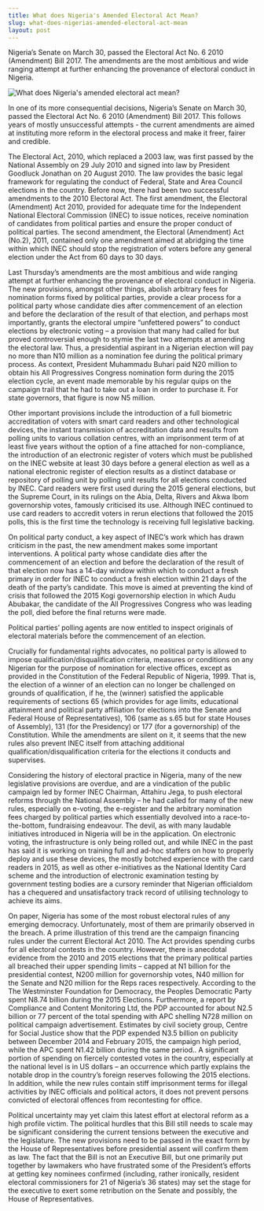 ```yaml
---
title: What does Nigeria's Amended Electoral Act Mean?
slug: what-does-nigerias-amended-electoral-act-mean
layout: post
---
```


Nigeria’s Senate on March 30, passed the Electoral Act No. 6 2010 (Amendment) Bill 2017. The amendments are the most ambitious and wide ranging attempt at further enhancing the provenance of electoral conduct in Nigeria.

![What does Nigeria's amended electoral act mean?](/media_root/file_archive/What_Does_Nigerias_Amended_Electoral_Act_Mean.jpg "What-Does-Nigerias-Amended-Electoral-Act-Mean")

In one of its more consequential decisions, Nigeria’s Senate on March 30, passed the Electoral Act No. 6 2010 (Amendment) Bill 2017. This follows years of mostly unsuccessful attempts - the current amendments are aimed at instituting more reform in the electoral process and make it freer, fairer and credible.

The Electoral Act, 2010, which replaced a 2003 law, was first passed by the National Assembly on 29 July 2010 and signed into law by President Goodluck Jonathan on 20 August 2010. The law provides the basic legal framework for regulating the conduct of Federal, State and Area Council elections in the country. Before now, there had been two successful amendments to the 2010 Electoral Act. The first amendment, the Electoral (Amendment) Act 2010, provided for adequate time for the Independent National Electoral Commission (INEC) to issue notices, receive nomination of candidates from political parties and ensure the proper conduct of political parties. The second amendment, the Electoral (Amendment) Act (No.2), 2011, contained only one amendment aimed at abridging the time within which INEC should stop the registration of voters before any general election under the Act from 60 days to 30 days.

Last Thursday’s amendments are the most ambitious and wide ranging attempt at further enhancing the provenance of electoral conduct in Nigeria. The new provisions, amongst other things, abolish arbitrary fees for nomination forms fixed by political parties, provide a clear process for a political party whose candidate dies after commencement of an election and before the declaration of the result of that election, and perhaps most importantly, grants the electoral umpire “unfettered powers” to conduct elections by electronic voting – a provision that many had called for but proved controversial enough to stymie the last two attempts at amending the electoral law. Thus, a presidential aspirant in a Nigerian election will pay no more than N10 million as a nomination fee during the political primary process. As context, President Muhammadu Buhari paid N20 million to obtain his All Progressives Congress nomination form during the 2015 election cycle, an event made memorable by his regular quips on the campaign trail that he had to take out a loan in order to purchase it. For state governors, that figure is now N5 million.

Other important provisions include the introduction of a full biometric accreditation of voters with smart card readers and other technological devices, the instant transmission of accreditation data and results from polling units to various collation centres, with an imprisonment term of at least five years without the option of a fine attached for non-compliance, the introduction of an electronic register of voters which must be published on the INEC website at least 30 days before a general election as well as a national electronic register of election results as a distinct database or repository of polling unit by polling unit results for all elections conducted by INEC. Card readers were first used during the 2015 general elections, but the Supreme Court, in its rulings on the Abia, Delta, Rivers and Akwa Ibom governorship votes, famously criticised its use. Although INEC continued to use card readers to accredit voters in rerun elections that followed the 2015 polls, this is the first time the technology is receiving full legislative backing.

On political party conduct, a key aspect of INEC’s work which has drawn criticism in the past, the new amendment makes some important interventions. A political party whose candidate dies after the commencement of an election and before the declaration of the result of that election now has a 14-day window within which to conduct a fresh primary in order for INEC to conduct a fresh election within 21 days of the death of the party’s candidate. This move is aimed at preventing the kind of crisis that followed the 2015 Kogi governorship election in which Audu Abubakar, the candidate of the All Progressives Congress who was leading the poll, died before the final returns were made.

Political parties’ polling agents are now entitled to inspect originals of electoral materials before the commencement of an election.

Crucially for fundamental rights advocates, no political party is allowed to impose qualification/disqualification criteria, measures or conditions on any Nigerian for the purpose of nomination for elective offices, except as provided in the Constitution of the Federal Republic of Nigeria, 1999. That is, the election of a winner of an election can no longer be challenged on grounds of qualification, if he, the (winner) satisfied the applicable requirements of sections 65 (which provides for age limits, educational attainment and political party affiliation for elections into the Senate and Federal House of Representatives), 106 (same as s.65 but for state Houses of Assembly), 131 (for the Presidency) or 177 (for a governorship) of the Constitution. While the amendments are silent on it, it seems that the new rules also prevent INEC itself from attaching additional qualification/disqualification criteria for the elections it conducts and supervises.

Considering the history of electoral practice in Nigeria, many of the new legislative provisions are overdue, and are a vindication of the public campaign led by former INEC Chairman, Attahiru Jega, to push electoral reforms through the National Assembly – he had called for many of the new rules, especially on e-voting, the e-register and the arbitrary nomination fees charged by political parties which essentially devolved into a race-to-the-bottom, fundraising endeavour. The devil, as with many laudable initiatives introduced in Nigeria will be in the application. On electronic voting, the infrastructure is only being rolled out, and while INEC in the past has said it is working on training full and ad-hoc staffers on how to properly deploy and use these devices, the mostly botched experience with the card readers in 2015, as well as other e-initiatives as the National Identity Card scheme and the introduction of electronic examination testing by government testing bodies are a cursory reminder that Nigerian officialdom has a chequered and unsatisfactory track record of utilising technology to achieve its aims.

On paper, Nigeria has some of the most robust electoral rules of any emerging democracy. Unfortunately, most of them are primarily observed in the breach. A prime illustration of this trend are the campaign financing rules under the current Electoral Act 2010. The Act provides spending curbs for all electoral contests in the country. However, there is anecdotal evidence from the 2010 and 2015 elections that the primary political parties all breached their upper spending limits – capped at N1 billion for the presidential contest, N200 million for governorship votes, N40 million for the Senate and N20 million for the Reps races respectively. According to the The Westminster Foundation for Democracy, the Peoples Democratic Party spent N8.74 billion during the 2015 Elections. Furthermore, a report by Compliance and Content Monitoring Ltd, the PDP accounted for about N2.5 billion or 77 percent of the total spending with APC shelling N728 million on political campaign advertisement. Estimates by civil society group, Centre for Social Justice show that the PDP expended N3.5 billion on publicity between December 2014 and February 2015, the campaign high period, while the APC spent N1.42 billion during the same period.. A significant portion of spending on fiercely contested votes in the country, especially at the national level is in US dollars – an occurrence which partly explains the notable drop in the country’s foreign reserves following the 2015 elections. In addition, while the new rules contain stiff imprisonment terms for illegal activities by INEC officials and political actors, it does not prevent persons convicted of electoral offences from recontesting for office.

Political uncertainty may yet claim this latest effort at electoral reform as a high profile victim. The political hurdles that this Bill still needs to scale may be significant considering the current tensions between the executive and the legislature. The new provisions need to be passed in the exact form by the House of Representatives before presidential assent will confirm them as law. The fact that the Bill is not an Executive Bill, but one primarily put together by lawmakers who have frustrated some of the President’s efforts at getting key nominees confirmed (including, rather ironically, resident electoral commissioners for 21 of Nigeria’s 36 states) may set the stage for the executive to exert some retribution on the Senate and possibly, the House of Representatives.

